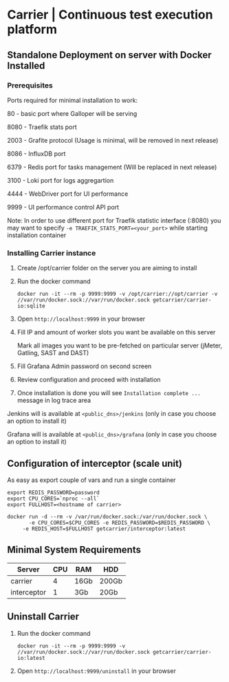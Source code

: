 # Carrier | Continuous test execution platform



## Standalone Deployment on server with Docker Installed

### Prerequisites

Ports required for minimal installation to work:

80 - basic port where Galloper will be serving

8080 - Traefik stats port

2003 - Grafite protocol (Usage is minimal, will be removed in next release)

8086 - InfluxDB port

6379 - Redis port for tasks management (Will be replaced in next release)

3100 - Loki port for logs aggregartion

4444 - WebDriver port for UI performance

9999 - UI performance control API port

Note: In order to use different port for Traefik statistic interface (:8080) you may want to specify ` -e TRAEFIK_STATS_PORT=<your_port> ` while starting installation container

### Installing Carrier instance

1. Create /opt/carrier folder on the server you are aiming to install

1. Run the docker command
   
   `docker run -it --rm -p 9999:9999 -v /opt/carrier://opt/carrier -v //var/run/docker.sock://var/run/docker.sock getcarrier/carrier-io:sqlite`

2. Open `http://localhost:9999` in your browser

3. Fill IP and amount of worker slots you want be available on this server 

   Mark all images you want to be pre-fetched on particular server (jMeter, Gatling, SAST and DAST) 

4. Fill Grafana Admin password on second screen

5. Review configuration and proceed with installation

6. Once installation is done you will see `Installation complete ...` message in log trace area

Jenkins will is available at `<public_dns>/jenkins` (only in case you choose an option to install it)

Grafana will is available at `<public_dns>/grafana` (only in case you choose an option to install it)  


## Configuration of interceptor (scale unit)

As easy as export couple of vars and run a single container

```
export REDIS_PASSWORD=password
export CPU_CORES=`nproc --all`
export FULLHOST=<hostname of carrier>

docker run -d --rm -v /var/run/docker.sock:/var/run/docker.sock \
	   -e CPU_CORES=$CPU_CORES -e REDIS_PASSWORD=$REDIS_PASSWORD \
     -e REDIS_HOST=$FULLHOST getcarrier/interceptor:latest
```
       
## Minimal System Requirements

Server | CPU | RAM | HDD
------- | ---- | ---- | ----
carrier | 4 | 16Gb | 200Gb
interceptor | 1 | 3Gb | 20Gb


## Uninstall Carrier

1. Run the docker command
   
   `docker run -it --rm -p 9999:9999 -v //var/run/docker.sock://var/run/docker.sock getcarrier/carrier-io:latest`

2. Open `http://localhost:9999/uninstall` in your browser
